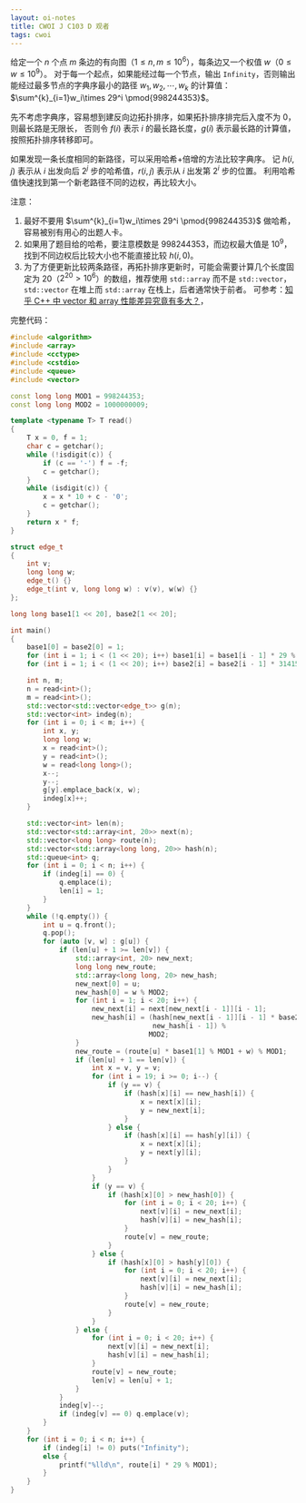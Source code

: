```yaml
---
layout: oi-notes
title: CWOI J C103 D 观者
tags: cwoi
---
```


给定一个 $n$ 个点 $m$ 条边的有向图（$1 \le n, m \le 10^6$），每条边又一个权值 $w$（$0 \le w \le 10^9$）。
对于每一个起点，如果能经过每一个节点，输出 `Infinity`，否则输出能经过最多节点的字典序最小的路径 $w_1,w_2,\cdots,w_k$ 的计算值：
$\sum^{k}_{i=1}w_i\times 29^i \pmod{998244353}$。

先不考虑字典序，容易想到建反向边拓扑排序，如果拓扑排序排完后入度不为 0，则最长路是无限长，
否则令 $f(i)$ 表示 $i$ 的最长路长度，$g(i)$ 表示最长路的计算值，按照拓扑排序转移即可。

如果发现一条长度相同的新路径，可以采用哈希+倍增的方法比较字典序。
记 $h(i, j)$ 表示从 $i$ 出发向后 $2^j$ 步的哈希值，$r(i, j)$ 表示从 $i$ 出发第 $2^i$ 步的位置。
利用哈希值快速找到第一个新老路径不同的边权，再比较大小。

注意：
1. 最好不要用 $\sum^{k}_{i=1}w_i\times 29^i \pmod{998244353}$ 做哈希，容易被别有用心的出题人卡。
2. 如果用了题目给的哈希，要注意模数是 $998244353$，而边权最大值是 $10^9$，找到不同边权后比较大小也不能直接比较 $h(i, 0)$。
3. 为了方便更新比较两条路径，再拓扑排序更新时，可能会需要计算几个长度固定为 20（$2^{20} > 10^6$）的数组，推荐使用
`std::array` 而不是 `std::vector`，`std::vector` 在堆上而 `std::array` 在栈上，后者通常快于前者。
可参考：[知乎 C++ 中 vector 和 array 性能差异究竟有多大？](https://www.zhihu.com/question/475070301)，

完整代码：

```cpp
#include <algorithm>
#include <array>
#include <cctype>
#include <cstdio>
#include <queue>
#include <vector>

const long long MOD1 = 998244353;
const long long MOD2 = 1000000009;

template <typename T> T read()
{
    T x = 0, f = 1;
    char c = getchar();
    while (!isdigit(c)) {
        if (c == '-') f = -f;
        c = getchar();
    }
    while (isdigit(c)) {
        x = x * 10 + c - '0';
        c = getchar();
    }
    return x * f;
}

struct edge_t
{
    int v;
    long long w;
    edge_t() {}
    edge_t(int v, long long w) : v(v), w(w) {}
};

long long base1[1 << 20], base2[1 << 20];

int main()
{
    base1[0] = base2[0] = 1;
    for (int i = 1; i < (1 << 20); i++) base1[i] = base1[i - 1] * 29 % MOD1;
    for (int i = 1; i < (1 << 20); i++) base2[i] = base2[i - 1] * 314159 % MOD2;

    int n, m;
    n = read<int>();
    m = read<int>();
    std::vector<std::vector<edge_t>> g(n);
    std::vector<int> indeg(n);
    for (int i = 0; i < m; i++) {
        int x, y;
        long long w;
        x = read<int>();
        y = read<int>();
        w = read<long long>();
        x--;
        y--;
        g[y].emplace_back(x, w);
        indeg[x]++;
    }

    std::vector<int> len(n);
    std::vector<std::array<int, 20>> next(n);
    std::vector<long long> route(n);
    std::vector<std::array<long long, 20>> hash(n);
    std::queue<int> q;
    for (int i = 0; i < n; i++) {
        if (indeg[i] == 0) {
            q.emplace(i);
            len[i] = 1;
        }
    }
    while (!q.empty()) {
        int u = q.front();
        q.pop();
        for (auto [v, w] : g[u]) {
            if (len[u] + 1 >= len[v]) {
                std::array<int, 20> new_next;
                long long new_route;
                std::array<long long, 20> new_hash;
                new_next[0] = u;
                new_hash[0] = w % MOD2;
                for (int i = 1; i < 20; i++) {
                    new_next[i] = next[new_next[i - 1]][i - 1];
                    new_hash[i] = (hash[new_next[i - 1]][i - 1] * base2[1 << (i - 1)] % MOD2 +
                                   new_hash[i - 1]) %
                                  MOD2;
                }
                new_route = (route[u] * base1[1] % MOD1 + w) % MOD1;
                if (len[u] + 1 == len[v]) {
                    int x = v, y = v;
                    for (int i = 19; i >= 0; i--) {
                        if (y == v) {
                            if (hash[x][i] == new_hash[i]) {
                                x = next[x][i];
                                y = new_next[i];
                            }
                        } else {
                            if (hash[x][i] == hash[y][i]) {
                                x = next[x][i];
                                y = next[y][i];
                            }
                        }
                    }
                    if (y == v) {
                        if (hash[x][0] > new_hash[0]) {
                            for (int i = 0; i < 20; i++) {
                                next[v][i] = new_next[i];
                                hash[v][i] = new_hash[i];
                            }
                            route[v] = new_route;
                        }
                    } else {
                        if (hash[x][0] > hash[y][0]) {
                            for (int i = 0; i < 20; i++) {
                                next[v][i] = new_next[i];
                                hash[v][i] = new_hash[i];
                            }
                            route[v] = new_route;
                        }
                    }
                } else {
                    for (int i = 0; i < 20; i++) {
                        next[v][i] = new_next[i];
                        hash[v][i] = new_hash[i];
                    }
                    route[v] = new_route;
                    len[v] = len[u] + 1;
                }
            }
            indeg[v]--;
            if (indeg[v] == 0) q.emplace(v);
        }
    }
    for (int i = 0; i < n; i++) {
        if (indeg[i] != 0) puts("Infinity");
        else {
            printf("%lld\n", route[i] * 29 % MOD1);
        }
    }
}
```

